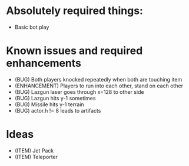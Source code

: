 # Absolutely required things:
- Basic bot play
# Known issues and required enhancements
- (BUG) Both players knocked repeatedly when both are touching item
- (ENHANCEMENT) Players to run into each other, stand on each other
- (BUG) Lazgun laser goes through x=128 to other side
- (BUG) Lazgun hits y-1 sometimes
- (BUG) Missile hits y-1 terrain
- (BUG) actor.h != 8 leads to artifacts

# Ideas
- (ITEM) Jet Pack
- (ITEM) Teleporter

